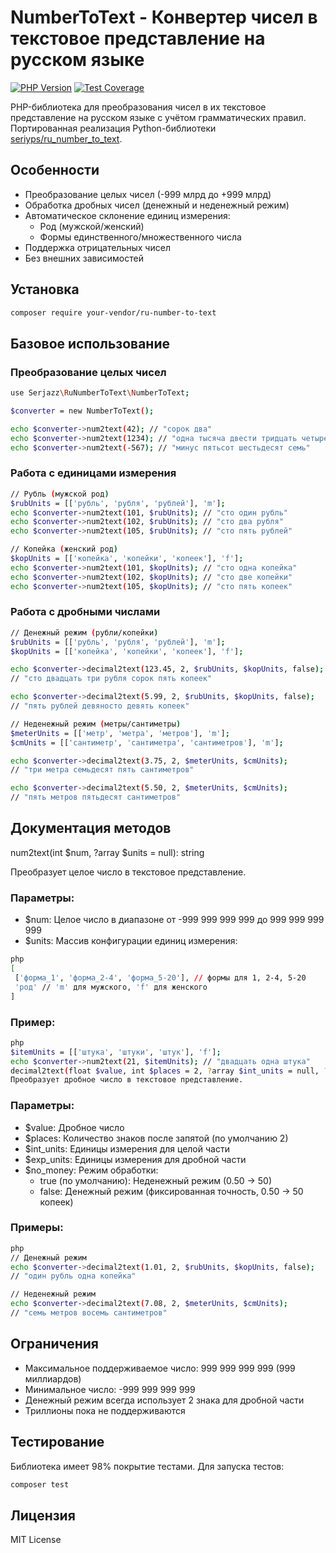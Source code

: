 # NumberToText - Конвертер чисел в текстовое представление на русском языке

[![PHP Version](https://img.shields.io/badge/PHP-8.1%2B-blue.svg)](https://php.net/releases/8.1)
[![Test Coverage](https://img.shields.io/badge/coverage-98%25-green)](https://github.com/your-vendor/ru-number-to-text)

PHP-библиотека для преобразования чисел в их текстовое представление на русском языке с учётом грамматических правил. Портированная реализация Python-библиотеки [seriyps/ru_number_to_text](https://github.com/seriyps/ru_number_to_text).

## Особенности
- Преобразование целых чисел (-999 млрд до +999 млрд)
- Обработка дробных чисел (денежный и неденежный режим)
- Автоматическое склонение единиц измерения:
  - Род (мужской/женский)
  - Формы единственного/множественного числа
- Поддержка отрицательных чисел
- Без внешних зависимостей

## Установка
```bash
composer require your-vendor/ru-number-to-text
```

## Базовое использование
### Преобразование целых чисел
```bash
use Serjazz\RuNumberToText\NumberToText;

$converter = new NumberToText();

echo $converter->num2text(42); // "сорок два"
echo $converter->num2text(1234); // "одна тысяча двести тридцать четыре"
echo $converter->num2text(-567); // "минус пятьсот шестьдесят семь"
```

### Работа с единицами измерения
```bash
// Рубль (мужской род)
$rubUnits = [['рубль', 'рубля', 'рублей'], 'm'];
echo $converter->num2text(101, $rubUnits); // "сто один рубль"
echo $converter->num2text(102, $rubUnits); // "сто два рубля"
echo $converter->num2text(105, $rubUnits); // "сто пять рублей"

// Копейка (женский род)
$kopUnits = [['копейка', 'копейки', 'копеек'], 'f'];
echo $converter->num2text(101, $kopUnits); // "сто одна копейка"
echo $converter->num2text(102, $kopUnits); // "сто две копейки"
echo $converter->num2text(105, $kopUnits); // "сто пять копеек"
```

### Работа с дробными числами
```bash
// Денежный режим (рубли/копейки)
$rubUnits = [['рубль', 'рубля', 'рублей'], 'm'];
$kopUnits = [['копейка', 'копейки', 'копеек'], 'f'];

echo $converter->decimal2text(123.45, 2, $rubUnits, $kopUnits, false); 
// "сто двадцать три рубля сорок пять копеек"

echo $converter->decimal2text(5.99, 2, $rubUnits, $kopUnits, false); 
// "пять рублей девяносто девять копеек"

// Неденежный режим (метры/сантиметры)
$meterUnits = [['метр', 'метра', 'метров'], 'm'];
$cmUnits = [['сантиметр', 'сантиметра', 'сантиметров'], 'm'];

echo $converter->decimal2text(3.75, 2, $meterUnits, $cmUnits); 
// "три метра семьдесят пять сантиметров"

echo $converter->decimal2text(5.50, 2, $meterUnits, $cmUnits); 
// "пять метров пятьдесят сантиметров"
```
## Документация методов

num2text(int $num, ?array $units = null): string

Преобразует целое число в текстовое представление.

### Параметры:

- $num: Целое число в диапазоне от -999 999 999 999 до 999 999 999 999
- $units: Массив конфигурации единиц измерения:

```bash
php
[
 ['форма_1', 'форма_2-4', 'форма_5-20'], // формы для 1, 2-4, 5-20
 'род' // 'm' для мужского, 'f' для женского
]
```

### Пример:
```bash
php
$itemUnits = [['штука', 'штуки', 'штук'], 'f'];
echo $converter->num2text(21, $itemUnits); // "двадцать одна штука"
decimal2text(float $value, int $places = 2, ?array $int_units = null, ?array $exp_units = null, bool $no_money = true): string
Преобразует дробное число в текстовое представление.
```

### Параметры:

- $value: Дробное число
- $places: Количество знаков после запятой (по умолчанию 2)
- $int_units: Единицы измерения для целой части
- $exp_units: Единицы измерения для дробной части
- $no_money: Режим обработки:
  - true (по умолчанию): Неденежный режим (0.50 → 50)
  - false: Денежный режим (фиксированная точность, 0.50 → 50 копеек)


### Примеры:
```bash
php
// Денежный режим
echo $converter->decimal2text(1.01, 2, $rubUnits, $kopUnits, false);
// "один рубль одна копейка"

// Неденежный режим
echo $converter->decimal2text(7.08, 2, $meterUnits, $cmUnits);
// "семь метров восемь сантиметров"
```

## Ограничения
- Максимальное поддерживаемое число: 999 999 999 999 (999 миллиардов)
- Минимальное число: -999 999 999 999
- Денежный режим всегда использует 2 знака для дробной части
- Триллионы пока не поддерживаются

## Тестирование

Библиотека имеет 98% покрытие тестами. Для запуска тестов:
```bash
composer test
```

## Лицензия
MIT License